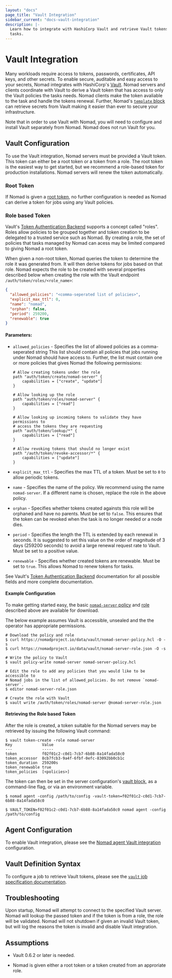 ```yaml
---
layout: "docs"
page_title: "Vault Integration"
sidebar_current: "docs-vault-integration"
description: |-
  Learn how to integrate with HashiCorp Vault and retrieve Vault tokens for
  tasks.
---
```


# Vault Integration

Many workloads require access to tokens, passwords, certificates, API keys, and
other secrets. To enable secure, auditable and easy access to your secrets,
Nomad integrates with HashiCorp's [Vault][]. Nomad servers and clients
coordinate with Vault to derive a Vault token that has access to only the Vault
policies the tasks needs. Nomad clients make the token avaliable to the task and
handle the tokens renewal. Further, Nomad's [`template` block][template] can
retrieve secrets from Vault making it easier than ever to secure your
infrastructure.

Note that in order to use Vault with Nomad, you will need to configure and
install Vault separately from Nomad. Nomad does not run Vault for you.

## Vault Configuration

To use the Vault integration, Nomad servers must be provided a Vault token. This
token can either be a root token or a token from a role. The root token is the
easiest way to get started, but we recommend a role-based token for production
installations. Nomad servers will renew the token automatically.

### Root Token

If Nomad is given a [root
token](https://www.vaultproject.io/docs/concepts/tokens.html#root-tokens), no
further configuration is needed as Nomad can derive a token for jobs using any
Vault policies.

### Role based Token

Vault's [Token Authentication Backend][auth] supports a concept called "roles".
Roles allow policies to be grouped together and token creation to be delegated
to a trusted service such as Nomad. By creating a role, the set of policies that
tasks managed by Nomad can acess may be limited compared to giving Nomad a root
token.

When given a non-root token, Nomad queries the token to determine the role it
was generated from. It will then derive tokens for jobs based on that role.
Nomad expects the role to be created with several properties described below
when creating the role with the Vault endpoint `/auth/token/roles/<role_name>`:

```json
{
  "allowed_policies": "<comma-seperated list of policies>",
  "explicit_max_ttl": 0,
  "name": "nomad",
  "orphan": false,
  "period": 259200,
  "renewable": true
}
```

#### Parameters:

* `allowed_policies` - Specifies the list of allowed policies as a
  comma-seperated string This list should contain all policies that jobs running
  under Nomad should have access to. Further, the list must contain one or more
  policies that gives Nomad the following permissions:

    ```hcl
    # Allow creating tokens under the role
    path "auth/token/create/nomad-server" {
        capabilities = ["create", "update"]
    }

    # Allow looking up the role
    path "auth/token/roles/nomad-server" {
        capabilities = ["read"]
    }

    # Allow looking up incoming tokens to validate they have permissions to
    # access the tokens they are requesting
    path "auth/token/lookup/*" {
        capabilities = ["read"]
    }

    # Allow revoking tokens that should no longer exist
    path "/auth/token/revoke-accessor/*" {
        capabilities = ["update"]
    }
    ```

* `explicit_max_ttl` - Specifies the max TTL of a token. Must be set to `0` to
  allow periodic tokens.

* `name` - Specifies the name of the policy. We recommend using the name
  `nomad-server`. If a different name is chosen, replace the role in the above
  policy.

* `orphan` - Specifies whether tokens created againsts this role will be
  orphaned and have no parents. Must be set to `false`. This ensures that the
  token can be revoked when the task is no longer needed or a node dies.

* `period` - Specifies the length the TTL is extended by each renewal in
  seconds. It is suggested to set this value on the order of magnitude of 3 days
  (259200 seconds) to avoid a large renewal request rate to Vault. Must be set
  to a positive value.

* `renewable` - Specifies whether created tokens are renewable. Must be set to
  `true`. This allows Nomad to renew tokens for tasks.

See Vault's [Token Authentication Backend][auth] documentation for all possible
fields and more complete documentation.

#### Example Configuration

To make getting started easy, the basic [`nomad-server`
policy](/data/vault/nomad-server-policy.hcl) and
[role](/data/vault/nomad-server-role.json) described above are available for
download.

The below example assumes Vault is accessible, unsealed and the the operator has
appropriate permissions.

```shell
# Download the policy and role
$ curl https://nomadproject.io/data/vault/nomad-server-policy.hcl -O -s
$ curl https://nomadproject.io/data/vault/nomad-server-role.json -O -s

# Write the policy to Vault
$ vault policy-write nomad-server nomad-server-policy.hcl

# Edit the role to add any policies that you would like to be accessible to
# Nomad jobs in the list of allowed_policies. Do not remove `nomad-server`.
$ editor nomad-server-role.json

# Create the role with Vault
$ vault write /auth/token/roles/nomad-server @nomad-server-role.json
```

#### Retrieving the Role based Token

After the role is created, a token suitable for the Nomad servers may be
retrieved by issuing the following Vault command:

```
$ vault token-create -role nomad-server
Key             Value
---             -----
token           f02f01c2-c0d1-7cb7-6b88-8a14fada58c0
token_accessor  8cb7fcb3-9a4f-6fbf-0efc-83092bb0cb1c
token_duration  259200s
token_renewable true
token_policies  [<policies>]
```

The token can then be set in the server configuration's [vault block][config],
as a command-line flag, or via an environment variable.

```
$ nomad agent -config /path/to/config -vault-token=f02f01c2-c0d1-7cb7-6b88-8a14fada58c0
```

```
$ VAULT_TOKEN=f02f01c2-c0d1-7cb7-6b88-8a14fada58c0 nomad agent -config /path/to/config
```

## Agent Configuration

To enable Vault integration, please see the [Nomad agent Vault
integration][config] configuration.

## Vault Definition Syntax

To configure a job to retrieve Vault tokens, please see the [`vault` job
specification documentation][vault-spec].

## Troubleshooting

Upon startup, Nomad will attempt to connect to the specified Vault server. Nomad
will lookup the passed token and if the token is from a role, the role will be
validated. Nomad will not shutdown if given an invalid Vault token, but will log
the reasons the token is invalid and disable Vault integration.

## Assumptions

- Vault 0.6.2 or later is needed.

- Nomad is given either a root token or a token created from an approriate role.

[auth]: https://www.vaultproject.io/docs/auth/token.html "Vault Authentication Backend"
[config]: /docs/agent/configuration/vault.html "Nomad Vault configuration block"
[template]: /docs/job-specification/template.html "Nomad template Job Specification"
[vault]: https://www.vaultproject.io/ "Vault by HashiCorp"
[vault-spec]: /docs/job-specification/vault.html "Nomad Vault Job Specification"
